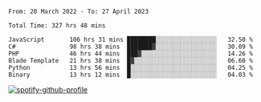 <!--START_SECTION:waka-->

```text
From: 20 March 2022 - To: 27 April 2023

Total Time: 327 hrs 48 mins

JavaScript       106 hrs 31 mins ████████░░░░░░░░░░░░░░░░░   32.50 %
C#               98 hrs 38 mins  ███████▓░░░░░░░░░░░░░░░░░   30.09 %
PHP              46 hrs 44 mins  ███▓░░░░░░░░░░░░░░░░░░░░░   14.26 %
Blade Template   21 hrs 38 mins  █▓░░░░░░░░░░░░░░░░░░░░░░░   06.60 %
Python           13 hrs 56 mins  █░░░░░░░░░░░░░░░░░░░░░░░░   04.25 %
Binary           13 hrs 12 mins  █░░░░░░░░░░░░░░░░░░░░░░░░   04.03 %
```

<!--END_SECTION:waka-->
[![spotify-github-profile](https://spotify-github-profile.vercel.app/api/view?uid=c00zprrvy9xiloa9qnco3hmng&cover_image=true&theme=novatorem&show_offline=false&background_color=121212&bar_color=53b14f&bar_color_cover=false)](https://spotify-github-profile.vercel.app/api/view?uid=c00zprrvy9xiloa9qnco3hmng&redirect=true)
